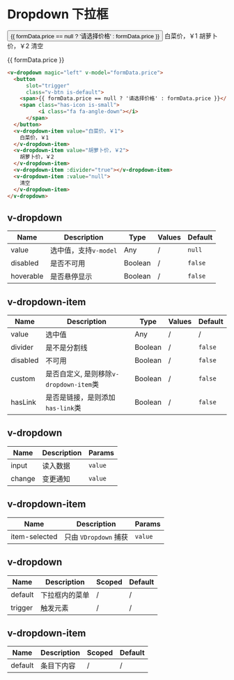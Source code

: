 # Dropdown 下拉框


<div class="demo-box">
  <v-dropdown magic="left" v-model="formData.price">
    <button
        slot="trigger"
        class="v-btn is-default">
      <span>{{ formData.price == null ? '请选择价格' : formData.price }}</span>
      <span class="has-icon is-small">
          <i class="fa fa-angle-down"></i>
      </span>
    </button>
    <v-dropdown-item value="白菜价，￥1">
      白菜价，￥1
    </v-dropdown-item>
    <v-dropdown-item value="胡萝卜价，￥2">
      胡萝卜价，￥2
    </v-dropdown-item>
    <v-dropdown-item :divider="true"></v-dropdown-item>
    <v-dropdown-item :value="null">
      清空
    </v-dropdown-item>
  </v-dropdown>

  <p>
    {{ formData.price }}
  </p>
</div>

```html
<v-dropdown magic="left" v-model="formData.price">
  <button
      slot="trigger"
      class="v-btn is-default">
    <span>{{ formData.price == null ? '请选择价格' : formData.price }}</span>
    <span class="has-icon is-small">
          <i class="fa fa-angle-down"></i>
      </span>
  </button>
  <v-dropdown-item value="白菜价，￥1">
    白菜价，￥1
  </v-dropdown-item>
  <v-dropdown-item value="胡萝卜价，￥2">
    胡萝卜价，￥2
  </v-dropdown-item>
  <v-dropdown-item :divider="true"></v-dropdown-item>
  <v-dropdown-item :value="null">
    清空
  </v-dropdown-item>
</v-dropdown>
```

<div class="demo-box">
<component-doc-table>
<div slot="props">

## v-dropdown
Name       | Description    | Type     | Values | Default
----       | -------------- | -------- | ------ | -------
value      | 选中值，支持`v-model`     | Any   | /      | `null`
disabled   | 是否不可用     | Boolean | /      | `false`
hoverable  | 是否悬停显示   | Boolean | /      | `false`

## v-dropdown-item
Name       | Description    | Type     | Values | Default
----       | -------------- | -------- | ------ | -------
value      | 选中值          | Any      | /      | /
divider    | 是不是分割线     | Boolean  | /      | `false`
disabled   | 不可用          | Boolean  | /      | `false`
custom     | 是否自定义, 是则移除`v-dropdown-item`类      | Boolean   | /      | `false`
hasLink    | 是否是链接，是则添加`has-link`类  |   Boolean | / | `false`
</div>
<div slot="events">

## v-dropdown
Name       | Description          | Params
----       | ------------         | --------
input      | 读入数据              | `value`
change     | 变更通知              | `value`

## v-dropdown-item
Name          | Description               | Params
------------- | --------------            | -----
item-selected | 只由 `VDropdown` 捕获    | `value`
</div>
<div slot="slots">

## v-dropdown
Name       | Description    | Scoped | Default
----       | -------------- | ------ | -------
default    | 下拉框内的菜单  | /      | /
trigger    | 触发元素       | /      | /

## v-dropdown-item
Name       | Description    | Scoped | Default
----       | -------------- | ------ | -------
default    | 条目下内容      | /      | /
</div>
</component-doc-table>
</div>

<script>
  export default {
    data () {
      return {
        formData: {
          price: null
        }
      }
    }
  }
</script>

<style lang="scss" type="text/scss">
  .v-dropdown-menu {
    hr {
      margin: 0.5rem 0;
    }
  }
</style>
